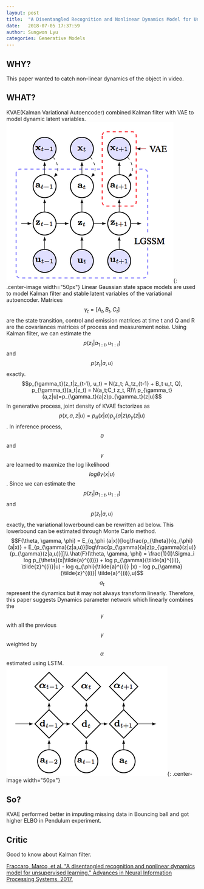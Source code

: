 ```yaml
---
layout: post
title:  "A Disentangled Recognition and Nonlinear Dynamics Model for Unsupervised Learning"
date:   2018-07-05 17:37:59
author: Sungwon Lyu
categories: Generative Models
---
```


## WHY? 
This paper wanted to catch non-linear dynamics of the object in video. 

## WHAT?
KVAE(Kalman Variational Autoencoder) combined Kalman filter with VAE to model dynamic latent variables. 
![image](/assets/images/kvae1.png){: .center-image width="50px"}
Linear Gaussian state space models are used to model Kalman filter and stable latent variables of the variational autoencoder. Matrices $$\gamma_t = [A_t, B_t, C_t]$$ are the state transition, control and emission matrices at time t and Q and R are the covariances matrices of process and measurement noise. Using Kalman filter, we can estimate the $$p(z_t|a_{1:t}, u_{1:t})$$ and $$p(z_t|a, u)$$ exactly. 
$$p_{\gamma_t}(z_t|z_{t-1}, u_t) = N(z_t; A_tz_{t-1} + B_t u_t, Q), p_{\gamma_t}(a_t|z_t) = N(a_t;C_t z_t, R)\\
p_{\gamma_t}(a,z|u)=p_{\gamma_t}(a|z)p_{\gamma_t}(z|u)$$
In generative process, joint density of KVAE factorizes as $$p(x, a, z|u) = p_{\theta}(x|a)p_{\gamma}(a|z)p_{\gamma}(z|u)$$. In inference process, $$\theta$$ and $$\gamma$$ are learned to maxmize the log likelihood $$log{\theta\gamma}(x|u)$$. Since we can estimate the $$p(z_t|a_{1:t}, u_{1:t})$$ and $$p(z_t|a, u)$$ exactly, the variational lowerbound can be rewritten ad below. This lowerbound can be estimated through Monte Carlo method.
$$F(\theta, \gamma, \phi) = E_{q_\phi (a|x)}[log\frac{p_{\theta}}{q_{\phi}(a|x)} + E_{p_{\gamma}(z|a,u)}[log\frac{p_{\gamma}(a|z)p_{\gamma}(z|u)}{p_{\gamma}(z|a,u)}]]\\
\hat{F}(\theta, \gamma, \phi) = \frac{1}{I}\Sigma_i log p_{\theta}(x|\tilde{a}^{(i)}) + log p_{\gamma}(\tilde{a}^{(i)}, \tilde{z}^{(i)}|u) - log q_{\phi}(\tilde{a}^{(i)} |x) - log p_{\gamma}(\tilde{z}^{(i)}| \tilde{a}^{(i)},u)$$
$$a_t$$ represent the dynamics but it may not always transform linearly. Therefore, this paper suggests Dynamics parameter network which linearly combines the $$\gamma$$ with all the previous $$\gamma$$ weighted by $$\alpha$$ estimated using LSTM.
 ![image](/assets/images/kvae2.png){: .center-image width="50px"}

## So?
KVAE performed better in imputing missing data in Bouncing ball and got higher ELBO in Pendulum experiment.

## Critic
Good to know about Kalman filter. 

[Fraccaro, Marco, et al. "A disentangled recognition and nonlinear dynamics model for unsupervised learning." Advances in Neural Information Processing Systems. 2017.](http://papers.nips.cc/paper/6951-a-disentangled-recognition-and-nonlinear-dynamics-model-for-unsupervised-learning)